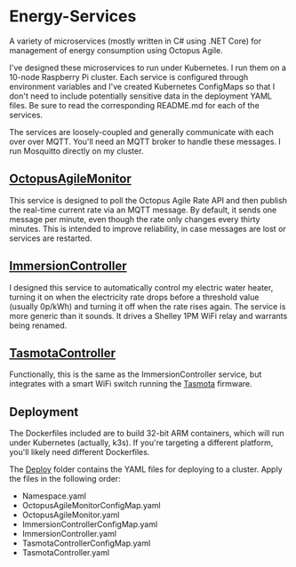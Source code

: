 # Energy-Services
A variety of microservices (mostly written in C# using .NET Core) for management of energy consumption using Octopus Agile.

I've designed these microservices to run under Kubernetes. I run them on a 10-node Raspberry Pi cluster. Each service is configured through environment variables and I've created Kubernetes ConfigMaps so that I don't need to include potentially sensitive data in the deployment YAML files. Be sure to read the corresponding README.md for each of the services.

The services are loosely-coupled and generally communicate with each over over MQTT. You'll need an MQTT broker to handle these messages. I run Mosquitto directly on my cluster.

## [OctopusAgileMonitor](/OctopusAgileMonitor)
This service is designed to poll the Octopus Agile Rate API and then publish the real-time current rate via an MQTT message. By default, it sends one message per minute, even though the rate only changes every thirty minutes. This is intended to improve reliability, in case messages are lost or services are restarted.

## [ImmersionController](/ImmersionController)
I designed this service to automatically control my electric water heater, turning it on when the electricity rate drops before a threshold value (usually 0p/kWh) and turning it off when the rate rises again.
The service is more generic than it sounds. It drives a Shelley 1PM WiFi relay and warrants being renamed.

## [TasmotaController](/TasmotaController)
Functionally, this is the same as the ImmersionController service, but integrates with a smart WiFi switch running the [Tasmota](https://github.com/ct-Open-Source/tuya-convert) firmware.

## Deployment
The Dockerfiles included are to build 32-bit ARM containers, which will run under Kubernetes (actually, k3s). If you're targeting a different platform, you'll likely need different Dockerfiles.

The [Deploy](/Deploy) folder contains the YAML files for deploying to a cluster. 
Apply the files in the following order:
* Namespace.yaml
* OctopusAgileMonitorConfigMap.yaml
* OctopusAgileMonitor.yaml
* ImmersionControllerConfigMap.yaml
* ImmersionController.yaml
* TasmotaControllerConfigMap.yaml
* TasmotaController.yaml

